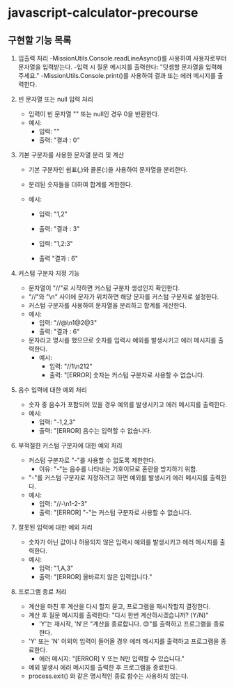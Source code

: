 # javascript-calculator-precourse

## 구현할 기능 목록

1. 입출력 처리
   -MissionUtils.Console.readLineAsync()를 사용하여 사용자로부터 문자열을 입력받는다. -입력 시 질문 메시지를 출력한다: "덧셈할 문자열을 입력해 주세요."
   -MissionUtils.Console.print()를 사용하여 결과 또는 에러 메시지를 출력한다.

2. 빈 문자열 또는 null 입력 처리
    - 입력이 빈 문자열 "" 또는 null인 경우 0을 반환한다.
    - 예시:
        - 입력: ""
        - 출력: "결과 : 0"
3. 기본 구분자를 사용한 문자열 분리 및 계산

    - 기본 구분자인 쉼표(,)와 콜론(:)을 사용하여 문자열을 분리한다.
    - 분리된 숫자들을 더하여 합계를 계한한다.
    - 예시:

        - 입력: "1,2"
        - 출력: "결과 : 3"

        - 입력: "1,2:3"
        - 출력 "결과 : 6"

4. 커스텀 구분자 지정 기능

    - 문자열이 "//"로 시작하면 커스텀 구분자 생성인지 확인한다.
    - "//"와 "\n" 사이에 문자가 위치하면 해당 문자를 커스텀 구분자로 설정한다.
    - 커스텀 구분자를 사용하여 문자열을 분리하고 합계를 게산한다.
    - 예시:
        - 입력: "//@\n1@2@3"
        - 출력: "결과 : 6"
    - 문자라고 명시를 했으므로 숫자를 입력시 예외를 발생시키고 에러 메시지를 출력한다.
        - 예시:
            - 입력: "//1\n212"
            - 출력: "[ERROR] 숫자는 커스텀 구분자로 사용할 수 없습니다.

5. 음수 입력에 대한 예외 처리

    - 숫자 중 음수가 포함되어 있을 경우 예외를 발생시키고 에러 메시지를 출력한다.
    - 예시:
        - 입력: "-1,2,3"
        - 출력: "[ERROR] 음수는 입력할 수 없습니다.

6. 부적절한 커스텀 구분자에 대한 예외 처리

    - 커스텀 구분자로 "-"를 사용할 수 없도록 제한한다.
        - 이유: "-"는 음수를 나타내는 기호이므로 혼란을 방지하기 위함.
    - "-"를 커스텀 구분자로 지정하려고 하면 예외를 발생시키 에러 메시지를 출력한다.
    - 예시:
        - 입력: "//-\n1-2-3"
        - 출력: "[ERROR] "-"는 커스텀 구분자로 사용할 수 없습니다.

7. 잘못된 입력에 대한 예외 처리

    - 숫자가 아닌 값이나 허용되지 않은 입력시 예외를 발생시키고 에러 메시지를 출력한다.
    - 예시:
        - 입력: "1,A,3"
        - 출력: "[ERROR] 올바르지 않은 입력입니다."

8. 프로그램 종료 처리
    - 계산을 마친 후 계산을 다시 할지 묻고, 프로그램을 재시작할지 결정한다.
    - 계산 후 질문 메시지를 출력한다: "다시 한번 계산하시겠습니까? (Y/N)"
        - 'Y'는 재시작, 'N'은 "계산을 종료합니다. 😊"를 출력하고 프로그램을 종료한다.
    - 'Y' 또는 'N' 이외의 입력이 들어올 경우 에러 메시지를 출력하고 프로그램을 종료한다.
        - 에러 메시지: "[ERROR] Y 또는 N만 입력할 수 있습니다."
    - 예외 발생시 에러 메시지를 출력한 후 프로그램을 종료한다.
    - process.exit() 와 같은 명시적인 종료 함수는 사용하지 않는다.

